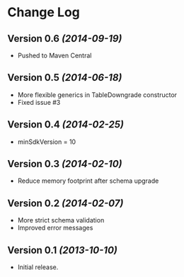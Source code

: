 Change Log
==========

Version 0.6 *(2014-09-19)*
----------------------------

 * Pushed to Maven Central

Version 0.5 *(2014-06-18)*
----------------------------

 * More flexible generics in TableDowngrade constructor
 * Fixed issue #3
 
Version 0.4 *(2014-02-25)*
----------------------------

 * minSdkVersion = 10

Version 0.3 *(2014-02-10)*
----------------------------

 * Reduce memory footprint after schema upgrade

Version 0.2 *(2014-02-07)*
----------------------------

 * More strict schema validation
 * Improved error messages

Version 0.1 *(2013-10-10)*
----------------------------

 * Initial release.
